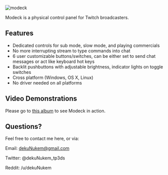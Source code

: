 ![modeck](http://i.imgur.com/Fci9REx.jpg)

Modeck is a physical control panel for Twitch broadcasters.

## Features

- Dedicated controls for sub mode, slow mode, and playing commercials
- No more interrupting stream to type commands into chat
- 6 user customizable buttons/switches, can be either set to send chat messages or act like keyboard hot keys
- Backlit pushbuttons with adjustable brightness, indicator lights on toggle switches
- Cross platform (Windows, OS X, Linux)
- No driver needed on all platforms

## Video Demonstrations 

Please go to [this album](http://imgur.com/a/pS2iP) to see Modeck in action.

## Questions?

Feel free to contact me here, or via:

Email: dekuNukem@gmail.com

Twitter: @dekuNukem_tp3ds

Reddit: /u/dekuNukem
